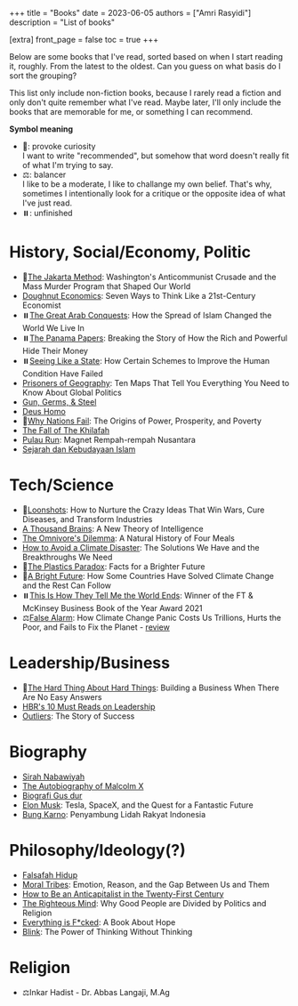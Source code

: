 +++
title = "Books"
date = 2023-06-05
authors = ["Amri Rasyidi"]
description = "List of books"

[extra]
front_page = false
toc = true
+++

Below are some books that I've read, sorted based on when I start reading it, roughly. From the latest to the oldest. Can you guess on what basis do I sort the grouping?

This list only include non-fiction books, because I rarely read a fiction and only don't quite remember what I've read. Maybe later, I'll only include the books that are memorable for me, or something I can recommend.

**Symbol meaning**

- 🚀: provoke curiosity<br>
I want to write "recommended", but somehow that word doesn't really fit of what I'm trying to say.
- ⚖️: balancer<br>
I like to be a moderate, I like to challange my own belief. That's why, sometimes I intentionally look for a critique or the opposite idea of what I've just read.
- ⏸️: unfinished

# History, Social/Economy, Politic
- 🚀[The Jakarta Method](https://www.goodreads.com/book/show/50067614-the-jakarta-method): Washington's Anticommunist Crusade and the Mass Murder Program that Shaped Our World
- [Doughnut Economics](https://www.goodreads.com/book/show/34828467-doughnut-economics): Seven Ways to Think Like a 21st-Century Economist
- ⏸️[The Great Arab Conquests](https://www.goodreads.com/book/show/20105409-the-great-arab-conquests): How the Spread of Islam Changed the World We Live In
- ⏸️[The Panama Papers](https://www.goodreads.com/book/show/34790452-the-panama-papers): Breaking the Story of How the Rich and Powerful Hide Their Money
- ⏸️[Seeing Like a State](https://www.goodreads.com/book/show/53498823-seeing-like-a-state): How Certain Schemes to Improve the Human Condition Have Failed
- [Prisoners of Geography](https://www.goodreads.com/book/show/25135194-prisoners-of-geography): Ten Maps That Tell You Everything You Need to Know About Global Politics
- [Gun, Germs, & Steel](https://www.goodreads.com/book/show/1842.Guns_Germs_and_Steel)
- [Deus Homo](https://www.goodreads.com/en/book/show/31138556)
- 🚀[Why Nations Fail](https://www.goodreads.com/book/show/12158480-why-nations-fail): The Origins of Power, Prosperity, and Poverty
- [The Fall of The Khilafah](https://www.goodreads.com/book/show/31753104-the-fall-of-the-khilafah)
- [Pulau Run](https://www.goodreads.com/book/show/29963067-pulau-run): Magnet Rempah-rempah Nusantara
- [Sejarah dan Kebudayaan Islam](https://www.goodreads.com/en/book/show/18776220)

# Tech/Science
- 🚀[Loonshots](https://www.goodreads.com/book/show/41946693-loonshots): How to Nurture the Crazy Ideas That Win Wars, Cure Diseases, and Transform Industries
- [A Thousand Brains](https://www.goodreads.com/book/show/54902517-a-thousand-brains): A New Theory of Intelligence
- [The Omnivore's Dilemma](https://www.goodreads.com/book/show/4906098-the-omnivore-s-dilemma): A Natural History of Four Meals
- [How to Avoid a Climate Disaster](https://www.goodreads.com/book/show/49007883-how-to-avoid-a-climate-disaster): The Solutions We Have and the Breakthroughs We Need
- 🚀[The Plastics Paradox](https://www.goodreads.com/book/show/52678366-the-plastics-paradox): Facts for a Brighter Future
- 🚀[A Bright Future](https://www.goodreads.com/book/show/42432171-a-bright-future): How Some Countries Have Solved Climate Change and the Rest Can Follow
- ⏸️[This Is How They Tell Me the World Ends](https://www.goodreads.com/book/show/54144853-this-is-how-they-tell-me-the-world-ends): Winner of the FT & McKinsey Business Book of the Year Award 2021
- ⚖️[False Alarm](https://www.goodreads.com/en/book/show/49089453): How Climate Change Panic Costs Us Trillions, Hurts the Poor, and Fails to Fix the Planet - [review](https://www.goodreads.com/review/show/3918390102)

# Leadership/Business
- 🚀[The Hard Thing About Hard Things](https://www.goodreads.com/book/show/20657434-the-hard-thing-about-hard-things): Building a Business When There Are No Easy Answers
- [HBR's 10 Must Reads on Leadership](https://www.goodreads.com/book/show/10307141-hbr-s-10-must-reads-on-leadership)
- [Outliers](https://www.goodreads.com/book/show/3228917-outliers): The Story of Success

# Biography
- [Sirah Nabawiyah](https://www.goodreads.com/book/show/35659699-biografi-rasulullah-muhammad-saw-sirah-nabawiyah)
- [The Autobiography of Malcolm X](https://www.goodreads.com/book/show/92057.The_Autobiography_of_Malcolm_X)
- [Biografi Gus dur](https://www.goodreads.com/book/show/2199111.Biografi_Gus_Dur)
- [Elon Musk](https://www.goodreads.com/book/show/25541028-elon-musk): Tesla, SpaceX, and the Quest for a Fantastic Future
- [Bung Karno](https://www.goodreads.com/book/show/2549396.Bung_Karno): Penyambung Lidah Rakyat Indonesia

# Philosophy/Ideology(?)
- [Falsafah Hidup](https://www.goodreads.com/book/show/1772421.Falsafah_Hidup)
- [Moral Tribes](https://www.goodreads.com/book/show/18875712-moral-tribes): Emotion, Reason, and the Gap Between Us and Them
- [How to Be an Anticapitalist in the Twenty-First Century](https://www.goodreads.com/book/show/49507995-how-to-be-an-anticapitalist-in-the-twenty-first-century)
- [The Righteous Mind](https://www.goodreads.com/book/show/15992204-the-righteous-mind): Why Good People are Divided by Politics and Religion
- [Everything is F*cked](https://www.goodreads.com/book/show/43808723-everything-is-f-cked): A Book About Hope
- [Blink](https://www.goodreads.com/book/show/40102.Blink): The Power of Thinking Without Thinking

# Religion
- ⚖️Inkar Hadist - Dr. Abbas Langaji, M.Ag
